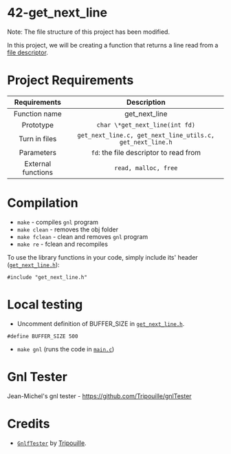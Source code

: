 # 42-get_next_line

Note: The file structure of this project has been modified.

In this project, we will be creating a function that returns a line read from a [file descriptor](https://stackoverflow.com/questions/5256599/what-are-file-descriptors-explained-in-simple-terms).

# Project Requirements

|    Requirements    |                        Description                        |
| :----------------: | :-------------------------------------------------------: |
|   Function name    |                       get_next_line                       |
|     Prototype      |              `char \*get_next_line(int fd)`               |
|   Turn in files    | `get_next_line.c, get_next_line_utils.c, get_next_line.h` |
|     Parameters     |          `fd`: the file descriptor to read from           |
| External functions |                   `read, malloc, free`                    |

# Compilation

- `make` - compiles `gnl` program
- `make clean` - removes the obj folder
- `make fclean` - clean and removes `gnl` program
- `make re` - fclean and recompiles

To use the library functions in your code, simply include its' header ([`get_next_line.h`](inc/get_next_line.h)):

```
#include "get_next_line.h"
```

# Local testing

- Uncomment definition of BUFFER_SIZE in [`get_next_line.h`](inc/get_next_line.h).

```
#define BUFFER_SIZE 500
```

- `make gnl` (runs the code in [`main.c`](main.c))

# Gnl Tester

Jean-Michel's gnl tester - https://github.com/Tripouille/gnlTester

# Credits

- [`GnlfTester`](https://github.com/Tripouille/gnlTester) by [Tripouille](https://github.com/Tripouille).
